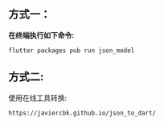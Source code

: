 ## 方式一：

**在终端执行如下命令:**

```
flutter packages pub run json_model
```

## 方式二:

使用在线工具转换:

```
https://javiercbk.github.io/json_to_dart/
```
